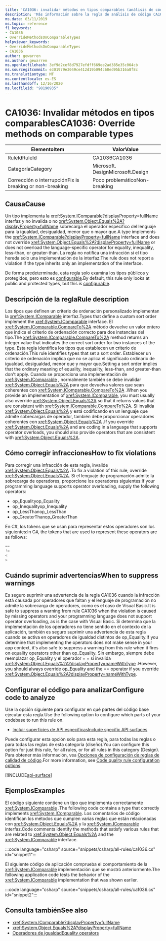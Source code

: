 ```yaml
---
title: 'CA1036: invalidar métodos en tipos comparables (análisis de código)'
description: 'Más información sobre la regla de análisis de código CA1036: invalidar métodos en tipos comparables'
ms.date: 03/11/2019
ms.topic: reference
f1_keywords:
- CA1036
- OverrideMethodsOnComparableTypes
helpviewer_keywords:
- OverrideMethodsOnComparableTypes
- CA1036
author: gewarren
ms.author: gewarren
ms.openlocfilehash: 3ef9d2cef8d7927efdff669ee2ad385e35c064cb
ms.sourcegitcommit: e301979e3049ce412d19b094c60ed95b316a8f8c
ms.translationtype: MT
ms.contentlocale: es-ES
ms.lasthandoff: 12/16/2020
ms.locfileid: "98190935"
---
```

# <a name="ca1036-override-methods-on-comparable-types"></a><span data-ttu-id="8ee99-103">CA1036: Invalidar métodos en tipos comparables</span><span class="sxs-lookup"><span data-stu-id="8ee99-103">CA1036: Override methods on comparable types</span></span>

| <span data-ttu-id="8ee99-104">Elemento</span><span class="sxs-lookup"><span data-stu-id="8ee99-104">Item</span></span>                                     | <span data-ttu-id="8ee99-105">Valor</span><span class="sxs-lookup"><span data-stu-id="8ee99-105">Value</span></span>            |
|------------------------------------------|------------------|
| <span data-ttu-id="8ee99-106">RuleId</span><span class="sxs-lookup"><span data-stu-id="8ee99-106">RuleId</span></span>                                   | <span data-ttu-id="8ee99-107">CA1036</span><span class="sxs-lookup"><span data-stu-id="8ee99-107">CA1036</span></span>           |
| <span data-ttu-id="8ee99-108">Categoría</span><span class="sxs-lookup"><span data-stu-id="8ee99-108">Category</span></span>                                 | <span data-ttu-id="8ee99-109">Microsoft. Design</span><span class="sxs-lookup"><span data-stu-id="8ee99-109">Microsoft.Design</span></span> |
| <span data-ttu-id="8ee99-110">Corrección o interrupción</span><span class="sxs-lookup"><span data-stu-id="8ee99-110">Fix is breaking or non-breaking</span></span> | <span data-ttu-id="8ee99-111">Poco problemático</span><span class="sxs-lookup"><span data-stu-id="8ee99-111">Non-breaking</span></span>     |

## <a name="cause"></a><span data-ttu-id="8ee99-112">Causa</span><span class="sxs-lookup"><span data-stu-id="8ee99-112">Cause</span></span>

<span data-ttu-id="8ee99-113">Un tipo implementa la <xref:System.IComparable?displayProperty=fullName> interfaz y no invalida o no <xref:System.Object.Equals%2A?displayProperty=fullName> sobrecarga el operador específico del lenguaje para la igualdad, desigualdad, menor que o mayor que.</span><span class="sxs-lookup"><span data-stu-id="8ee99-113">A type implements the <xref:System.IComparable?displayProperty=fullName> interface and does not override <xref:System.Object.Equals%2A?displayProperty=fullName> or does not overload the language-specific operator for equality, inequality, less-than, or greater-than.</span></span> <span data-ttu-id="8ee99-114">La regla no notifica una infracción si el tipo hereda solo una implementación de la interfaz.</span><span class="sxs-lookup"><span data-stu-id="8ee99-114">The rule does not report a violation if the type inherits only an implementation of the interface.</span></span>

<span data-ttu-id="8ee99-115">De forma predeterminada, esta regla solo examina los tipos públicos y protegidos, pero esto es [configurable](#configure-code-to-analyze).</span><span class="sxs-lookup"><span data-stu-id="8ee99-115">By default, this rule only looks at public and protected types, but this is [configurable](#configure-code-to-analyze).</span></span>

## <a name="rule-description"></a><span data-ttu-id="8ee99-116">Descripción de la regla</span><span class="sxs-lookup"><span data-stu-id="8ee99-116">Rule description</span></span>

<span data-ttu-id="8ee99-117">Los tipos que definen un criterio de ordenación personalizado implementan la <xref:System.IComparable> interfaz.</span><span class="sxs-lookup"><span data-stu-id="8ee99-117">Types that define a custom sort order implement the <xref:System.IComparable> interface.</span></span> <span data-ttu-id="8ee99-118">El <xref:System.IComparable.CompareTo%2A> método devuelve un valor entero que indica el criterio de ordenación correcto para dos instancias del tipo.</span><span class="sxs-lookup"><span data-stu-id="8ee99-118">The <xref:System.IComparable.CompareTo%2A> method returns an integer value that indicates the correct sort order for two instances of the type.</span></span> <span data-ttu-id="8ee99-119">Esta regla identifica los tipos que establecen un criterio de ordenación.</span><span class="sxs-lookup"><span data-stu-id="8ee99-119">This rule identifies types that set a sort order.</span></span> <span data-ttu-id="8ee99-120">Establecer un criterio de ordenación implica que no se aplica el significado ordinario de igualdad, desigualdad, menor que y mayor que.</span><span class="sxs-lookup"><span data-stu-id="8ee99-120">Setting a sort order implies that the ordinary meaning of equality, inequality, less-than, and greater-than don't apply.</span></span> <span data-ttu-id="8ee99-121">Cuando se proporciona una implementación de <xref:System.IComparable> , normalmente también se debe invalidar <xref:System.Object.Equals%2A> para que devuelva valores que sean coherentes con <xref:System.IComparable.CompareTo%2A> .</span><span class="sxs-lookup"><span data-stu-id="8ee99-121">When you provide an implementation of <xref:System.IComparable>, you must usually also override <xref:System.Object.Equals%2A> so that it returns values that are consistent with <xref:System.IComparable.CompareTo%2A>.</span></span> <span data-ttu-id="8ee99-122">Si invalida <xref:System.Object.Equals%2A> y está codificando en un lenguaje que admite sobrecargas de operador, también debe proporcionar operadores coherentes con <xref:System.Object.Equals%2A> .</span><span class="sxs-lookup"><span data-stu-id="8ee99-122">If you override <xref:System.Object.Equals%2A> and are coding in a language that supports operator overloads, you should also provide operators that are consistent with <xref:System.Object.Equals%2A>.</span></span>

## <a name="how-to-fix-violations"></a><span data-ttu-id="8ee99-123">Cómo corregir infracciones</span><span class="sxs-lookup"><span data-stu-id="8ee99-123">How to fix violations</span></span>

<span data-ttu-id="8ee99-124">Para corregir una infracción de esta regla, invalide <xref:System.Object.Equals%2A> .</span><span class="sxs-lookup"><span data-stu-id="8ee99-124">To fix a violation of this rule, override <xref:System.Object.Equals%2A>.</span></span> <span data-ttu-id="8ee99-125">Si el lenguaje de programación admite la sobrecarga de operadores, proporcione los operadores siguientes:</span><span class="sxs-lookup"><span data-stu-id="8ee99-125">If your programming language supports operator overloading, supply the following operators:</span></span>

- <span data-ttu-id="8ee99-126">op_Equality</span><span class="sxs-lookup"><span data-stu-id="8ee99-126">op_Equality</span></span>
- <span data-ttu-id="8ee99-127">op_Inequality</span><span class="sxs-lookup"><span data-stu-id="8ee99-127">op_Inequality</span></span>
- <span data-ttu-id="8ee99-128">op_LessThan</span><span class="sxs-lookup"><span data-stu-id="8ee99-128">op_LessThan</span></span>
- <span data-ttu-id="8ee99-129">op_GreaterThan</span><span class="sxs-lookup"><span data-stu-id="8ee99-129">op_GreaterThan</span></span>

<span data-ttu-id="8ee99-130">En C#, los tokens que se usan para representar estos operadores son los siguientes:</span><span class="sxs-lookup"><span data-stu-id="8ee99-130">In C#, the tokens that are used to represent these operators are as follows:</span></span>

```csharp
==
!=
<
>
```

## <a name="when-to-suppress-warnings"></a><span data-ttu-id="8ee99-131">Cuándo suprimir advertencias</span><span class="sxs-lookup"><span data-stu-id="8ee99-131">When to suppress warnings</span></span>

<span data-ttu-id="8ee99-132">Es seguro suprimir una advertencia de la regla CA1036 cuando la infracción está causada por operadores que faltan y el lenguaje de programación no admite la sobrecarga de operadores, como es el caso de Visual Basic.</span><span class="sxs-lookup"><span data-stu-id="8ee99-132">It is safe to suppress a warning from rule CA1036 when the violation is caused by missing operators and your programming language does not support operator overloading, as is the case with Visual Basic.</span></span> <span data-ttu-id="8ee99-133">Si determina que la implementación de los operadores no tiene sentido en el contexto de la aplicación, también es seguro suprimir una advertencia de esta regla cuando se activa en operadores de igualdad distintos de op_Equality.</span><span class="sxs-lookup"><span data-stu-id="8ee99-133">If you determine that implementing the operators does not make sense in your app context, it's also safe to suppress a warning from this rule when it fires on equality operators other than op_Equality.</span></span> <span data-ttu-id="8ee99-134">Sin embargo, siempre debe reemplazar op_Equality y el operador = = si invalida <xref:System.Object.Equals%2A?displayProperty=nameWithType> .</span><span class="sxs-lookup"><span data-stu-id="8ee99-134">However, you should always override op_Equality and the == operator if you override <xref:System.Object.Equals%2A?displayProperty=nameWithType>.</span></span>

## <a name="configure-code-to-analyze"></a><span data-ttu-id="8ee99-135">Configurar el código para analizar</span><span class="sxs-lookup"><span data-stu-id="8ee99-135">Configure code to analyze</span></span>

<span data-ttu-id="8ee99-136">Use la opción siguiente para configurar en qué partes del código base ejecutar esta regla.</span><span class="sxs-lookup"><span data-stu-id="8ee99-136">Use the following option to configure which parts of your codebase to run this rule on.</span></span>

- [<span data-ttu-id="8ee99-137">Incluir superficies de API específicas</span><span class="sxs-lookup"><span data-stu-id="8ee99-137">Include specific API surfaces</span></span>](#include-specific-api-surfaces)

<span data-ttu-id="8ee99-138">Puede configurar esta opción solo para esta regla, para todas las reglas o para todas las reglas de esta categoría (diseño).</span><span class="sxs-lookup"><span data-stu-id="8ee99-138">You can configure this option for just this rule, for all rules, or for all rules in this category (Design).</span></span> <span data-ttu-id="8ee99-139">Para obtener más información, vea [Opciones de configuración de reglas de calidad de código](../code-quality-rule-options.md).</span><span class="sxs-lookup"><span data-stu-id="8ee99-139">For more information, see [Code quality rule configuration options](../code-quality-rule-options.md).</span></span>

[!INCLUDE[api-surface](~/includes/code-analysis/api-surface.md)]

## <a name="examples"></a><span data-ttu-id="8ee99-140">Ejemplos</span><span class="sxs-lookup"><span data-stu-id="8ee99-140">Examples</span></span>

<span data-ttu-id="8ee99-141">El código siguiente contiene un tipo que implementa correctamente <xref:System.IComparable> .</span><span class="sxs-lookup"><span data-stu-id="8ee99-141">The following code contains a type that correctly implements <xref:System.IComparable>.</span></span> <span data-ttu-id="8ee99-142">Los comentarios de código identifican los métodos que cumplen varias reglas que están relacionadas con <xref:System.Object.Equals%2A> y la <xref:System.IComparable> interfaz.</span><span class="sxs-lookup"><span data-stu-id="8ee99-142">Code comments identify the methods that satisfy various rules that are related to <xref:System.Object.Equals%2A> and the <xref:System.IComparable> interface.</span></span>

:::code language="csharp" source="snippets/csharp/all-rules/ca1036.cs" id="snippet1":::

<span data-ttu-id="8ee99-143">El siguiente código de aplicación comprueba el comportamiento de la <xref:System.IComparable> implementación que se mostró anteriormente.</span><span class="sxs-lookup"><span data-stu-id="8ee99-143">The following application code tests the behavior of the <xref:System.IComparable> implementation that was shown earlier.</span></span>

:::code language="csharp" source="snippets/csharp/all-rules/ca1036.cs" id="snippet2":::

## <a name="see-also"></a><span data-ttu-id="8ee99-144">Consulta también</span><span class="sxs-lookup"><span data-stu-id="8ee99-144">See also</span></span>

- <xref:System.IComparable?displayProperty=fullName>
- <xref:System.Object.Equals%2A?displayProperty=fullName>
- [<span data-ttu-id="8ee99-145">Operadores de igualdad</span><span class="sxs-lookup"><span data-stu-id="8ee99-145">Equality operators</span></span>](../../../standard/design-guidelines/equality-operators.md)
